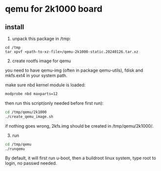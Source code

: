 # qemu for 2k1000 board

## install

1. unpack this package in /tmp:

```
cd /tmp
tar xpvf <path-to-xz-file>/qemu-2k1000-static.20240126.tar.xz
```

2. create rootfs image for qemu

you need to have qemu-img (often in package qemu-utils), fdisk and mkfs.ext4
in your system path.

make sure nbd kernel module is loaded: 

```bash
modprobe nbd maxparts=12
```

then run this script(only needed before first run):

```bash
cd /tmp/qemu/2k1000
./create_qemu_image.sh
```

if nothing goes wrong, 2kfs.img should be created in /tmp/qemu/2k1000/.

3. run

```bash
cd /tmp/qemu
./runqemu
```

By default, it will first run u-boot, then a buildroot linux system, type root
to login, no passwd needed.

